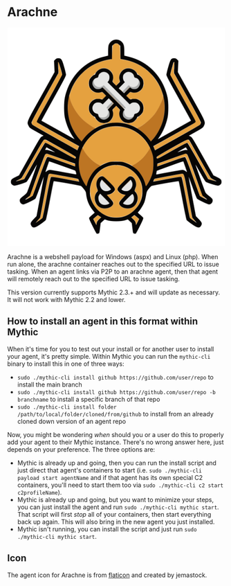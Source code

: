 # Arachne

![arachne](/agent_icons/arachne.svg?width=300px)

Arachne is a webshell payload for Windows (aspx) and Linux (php). 
When run alone, the arachne container reaches out to the specified URL to issue tasking.
When an agent links via P2P to an arachne agent, then that agent will remotely reach out to the specified URL to issue tasking.

This version currently supports Mythic 2.3.+ and will update as necessary. It will not work with Mythic 2.2 and lower.

## How to install an agent in this format within Mythic

When it's time for you to test out your install or for another user to install your agent, it's pretty simple. Within Mythic you can run the `mythic-cli` binary to install this in one of three ways:

* `sudo ./mythic-cli install github https://github.com/user/repo` to install the main branch
* `sudo ./mythic-cli install github https://github.com/user/repo -b branchname` to install a specific branch of that repo
* `sudo ./mythic-cli install folder /path/to/local/folder/cloned/from/github` to install from an already cloned down version of an agent repo

Now, you might be wondering _when_ should you or a user do this to properly add your agent to their Mythic instance. There's no wrong answer here, just depends on your preference. The three options are:

* Mythic is already up and going, then you can run the install script and just direct that agent's containers to start (i.e. `sudo ./mythic-cli payload start agentName` and if that agent has its own special C2 containers, you'll need to start them too via `sudo ./mythic-cli c2 start c2profileName`).
* Mythic is already up and going, but you want to minimize your steps, you can just install the agent and run `sudo ./mythic-cli mythic start`. That script will first _stop_ all of your containers, then start everything back up again. This will also bring in the new agent you just installed.
* Mythic isn't running, you can install the script and just run `sudo ./mythic-cli mythic start`. 

## Icon

The agent icon for Arachne is from [flaticon](https://www.flaticon.com/free-icons/spider) and created by jemastock.